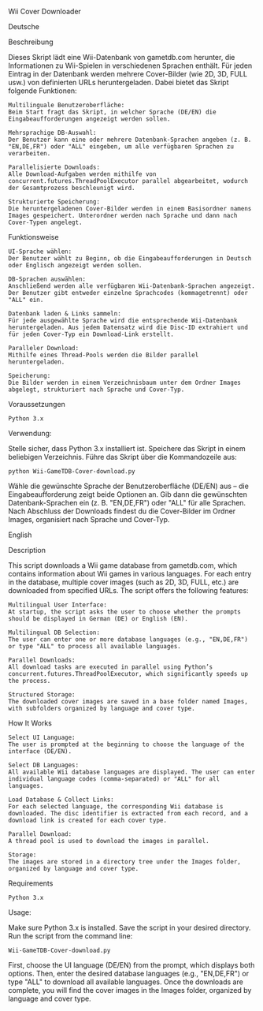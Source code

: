 Wii Cover Downloader

Deutsche

Beschreibung

Dieses Skript lädt eine Wii-Datenbank von gametdb.com herunter, die Informationen zu Wii-Spielen in verschiedenen Sprachen enthält. Für jeden Eintrag in der Datenbank werden mehrere Cover-Bilder (wie 2D, 3D, FULL usw.) von definierten URLs heruntergeladen. Dabei bietet das Skript folgende Funktionen:

    Multilinguale Benutzeroberfläche:
    Beim Start fragt das Skript, in welcher Sprache (DE/EN) die Eingabeaufforderungen angezeigt werden sollen.
    
    Mehrsprachige DB-Auswahl:
    Der Benutzer kann eine oder mehrere Datenbank-Sprachen angeben (z. B. "EN,DE,FR") oder "ALL" eingeben, um alle verfügbaren Sprachen zu verarbeiten.
    
    Parallelisierte Downloads:
    Alle Download-Aufgaben werden mithilfe von concurrent.futures.ThreadPoolExecutor parallel abgearbeitet, wodurch der Gesamtprozess beschleunigt wird.
    
    Strukturierte Speicherung:
    Die heruntergeladenen Cover-Bilder werden in einem Basisordner namens Images gespeichert. Unterordner werden nach Sprache und dann nach Cover-Typen angelegt.

Funktionsweise

    UI-Sprache wählen:
    Der Benutzer wählt zu Beginn, ob die Eingabeaufforderungen in Deutsch oder Englisch angezeigt werden sollen.
    
    DB-Sprachen auswählen:
    Anschließend werden alle verfügbaren Wii-Datenbank-Sprachen angezeigt. Der Benutzer gibt entweder einzelne Sprachcodes (kommagetrennt) oder "ALL" ein.
    
    Datenbank laden & Links sammeln:
    Für jede ausgewählte Sprache wird die entsprechende Wii-Datenbank heruntergeladen. Aus jedem Datensatz wird die Disc-ID extrahiert und für jeden Cover-Typ ein Download-Link erstellt.
    
    Paralleler Download:
    Mithilfe eines Thread-Pools werden die Bilder parallel heruntergeladen.
    
    Speicherung:
    Die Bilder werden in einem Verzeichnisbaum unter dem Ordner Images abgelegt, strukturiert nach Sprache und Cover-Typ.
    

Voraussetzungen

    Python 3.x


Verwendung:

Stelle sicher, dass Python 3.x installiert ist.
Speichere das Skript in einem beliebigen Verzeichnis.
Führe das Skript über die Kommandozeile aus:

    python Wii-GameTDB-Cover-download.py

Wähle die gewünschte Sprache der Benutzeroberfläche (DE/EN) aus – die Eingabeaufforderung zeigt beide Optionen an.
Gib dann die gewünschten Datenbank-Sprachen ein (z. B. "EN,DE,FR") oder "ALL" für alle Sprachen.
Nach Abschluss der Downloads findest du die Cover-Bilder im Ordner Images, organisiert nach Sprache und Cover-Typ.



English

Description

This script downloads a Wii game database from gametdb.com, which contains information about Wii games in various languages. For each entry in the database, multiple cover images (such as 2D, 3D, FULL, etc.) are downloaded from specified URLs. The script offers the following features:

    Multilingual User Interface:
    At startup, the script asks the user to choose whether the prompts should be displayed in German (DE) or English (EN).
    
    Multilingual DB Selection:
    The user can enter one or more database languages (e.g., "EN,DE,FR") or type "ALL" to process all available languages.
    
    Parallel Downloads:
    All download tasks are executed in parallel using Python’s concurrent.futures.ThreadPoolExecutor, which significantly speeds up the process.
    
    Structured Storage:
    The downloaded cover images are saved in a base folder named Images, with subfolders organized by language and cover type.
    


How It Works

    Select UI Language:
    The user is prompted at the beginning to choose the language of the interface (DE/EN).
    
    Select DB Languages:
    All available Wii database languages are displayed. The user can enter individual language codes (comma-separated) or "ALL" for all languages.
    
    Load Database & Collect Links:
    For each selected language, the corresponding Wii database is downloaded. The disc identifier is extracted from each record, and a download link is created for each cover type.
    
    Parallel Download:
    A thread pool is used to download the images in parallel.
    
    Storage:
    The images are stored in a directory tree under the Images folder, organized by language and cover type.
    

Requirements

    Python 3.x

Usage:

Make sure Python 3.x is installed.
Save the script in your desired directory.
Run the script from the command line:

    Wii-GameTDB-Cover-download.py

First, choose the UI language (DE/EN) from the prompt, which displays both options.
Then, enter the desired database languages (e.g., "EN,DE,FR") or type "ALL" to download all available languages.
Once the downloads are complete, you will find the cover images in the Images folder, organized by language and cover type.
